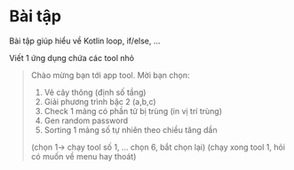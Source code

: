 # Bài tập

Bài tập giúp hiểu về Kotlin loop, if/else, ...

Viết 1 ứng dụng chứa các tool nhỏ
> Chào mừng bạn tới app tool. Mời bạn chọn:
> 1. Vẽ cây thông (định số tầng)
> 2. Giải phương trình bậc 2 (a,b,c)
> 3. Check 1 mảng có phần tử bị trùng (in vị trí trùng)
> 4. Gen random password
> 5. Sorting 1 mảng số tự nhiên theo chiều tăng dần
> 
> (chọn 1-> chạy tool số 1, ... chọn 6, bắt chọn lại)
> (chạy xong tool 1, hỏi có muốn về menu hay thoát)
